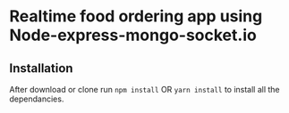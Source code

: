 # Realtime food ordering app using Node-express-mongo-socket.io


## Installation 
After download or clone run `npm install` OR `yarn install` to install all the dependancies.

